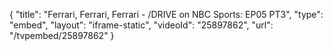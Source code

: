 {
    "title": "Ferrari, Ferrari, Ferrari - \/DRIVE on NBC Sports: EP05  PT3",
    "type": "embed",
    "layout": "iframe-static",
    "videoId": "25897862",
    "url": "\/tvpembed\/25897862"
}